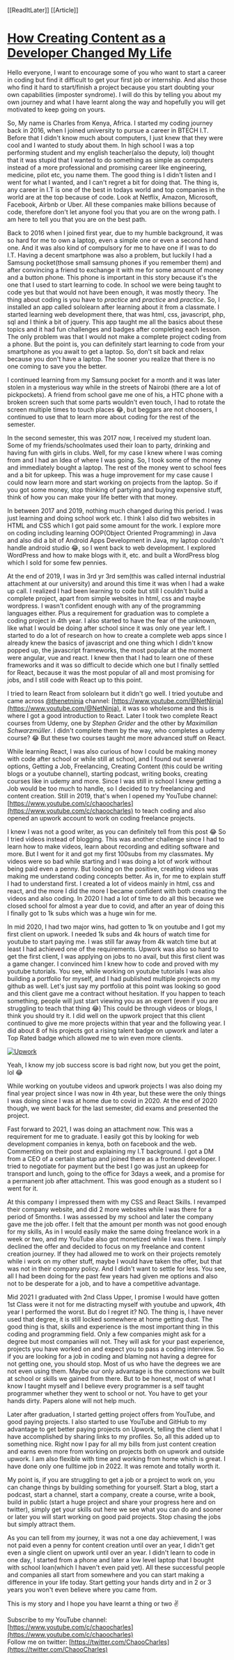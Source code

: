 [[ReadItLater]] [[Article]]

# [How Creating Content as a Developer Changed My Life](https://dev.to/chaoocharles/how-creating-content-as-a-developer-changed-my-life-270e)

Hello everyone, I want to encourage some of you who want to start a career in coding but find it difficult to get your first job or internship. And also those who find it hard to start/finish a project because you start doubting your own capabilities (imposter syndrome). I will do this by telling you about my own journey and what I have learnt along the way and hopefully you will get motivated to keep going on yours.

So, My name is Charles from Kenya, Africa. I started my coding journey back in 2016, when I joined university to pursue a career in BTECH I.T. Before that I didn't know much about computers, I just knew that they were cool and I wanted to study about them. In high school I was a top performing student and my english teacher(also the deputy, lol) thought that it was stupid that I wanted to do something as simple as computers instead of a more professional and promising career like engineering, medicine, pilot etc, you name them. The good thing is I didn't listen and I went for what I wanted, and I can't regret a bit for doing that. The thing is, any career in I.T is one of the best in todays world and top companies in the world are at the top because of code. Look at Netflix, Amazon, Microsoft, Facebook, Airbnb or Uber. All these companies make billions because of code, therefore don't let anyone fool you that you are on the wrong path. I am here to tell you that you are on the best path.

Back to 2016 when I joined first year, due to my humble background, it was so hard for me to own a laptop, even a simple one or even a second hand one. And it was also kind of compulsory for me to have one if I was to do I.T. Having a decent smartphone was also a problem, but luckily I had a Samsung pocket(those small samsung phones if you remember them) and after convincing a friend to exchange it with me for some amount of money and a button phone. This phone is important in this story because it's the one that I used to start learning to code. In school we were being taught to code yes but that would not have been enough, it was mostly theory. The thing about coding is you have to *practice* and *practice* and *practice*. So, I installed an app called sololearn after learning about it from a classmate. I started learning web development there, that was html, css, javascript, php, sql and I think a bit of jquery. This app taught me all the basics about these topics and it had fun challenges and badges after completing each lesson. The only problem was that I would not make a complete project coding from a phone. But the point is, you can definitely start learning to code from your smartphone as you await to get a laptop. So, don't sit back and relax because you don't have a laptop. The sooner you realize that there is no one coming to save you the better.

I continued learning from my Samsung pocket for a month and it was later stolen in a mysterious way while in the streets of Nairobi (there are a lot of pickpockets). A friend from school gave me one of his, a HTC phone with a broken screen such that some parts wouldn't even touch, I had to rotate the screen multiple times to touch places 😂, but beggars are not choosers, I continued to use that to learn more about coding for the rest of the semester.

In the second semester, this was 2017 now, I received my student loan. Some of my friends/schoolmates used their loan to party, drinking and having fun with girls in clubs. Well, for my case I knew where I was coming from and I had an Idea of where I was going. So, I took some of the money and immediately bought a laptop. The rest of the money went to school fees and a bit for upkeep. This was a huge improvement for my case cause I could now learn more and start working on projects from the laptop. So if you got some money, stop thinking of partying and buying expensive stuff, think of how you can make your life better with that money.

In between 2017 and 2019, nothing much changed during this period. I was just learning and doing school work etc. I think I also did two websites in HTML and CSS which I got paid some amount for the work. I explore more on coding including learning OOP(Object Oriented Programming) in Java and also did a bit of Android Apps Development in Java, my laptop couldn't handle android studio 😂, so I went back to web development. I explored WordPress and how to make blogs with it, etc. and built a WordPress blog which I sold for some few pennies.

At the end of 2019, I was in 3rd yr 3rd sem(this was called internal industrial attachment at our university) and around this time it was when I had a wake up call. I realized I had been learning to code but still I couldn't build a complete project, apart from simple websites in html, css and maybe wordpress. I wasn't confident enough with any of the programming languages either. Plus a requirement for graduation was to complete a coding project in 4th year. I also started to have the fear of the unknown, like what I would be doing after school since it was only one year left. I started to do a lot of research on how to create a complete web apps since I already knew the basics of javascript and one thing which I didn't know popped up, the javascript frameworks, the most popular at the moment were angular, vue and react. I knew then that I had to learn one of these frameworks and it was so difficult to decide which one but I finally settled for React, because it was the most popular of all and most promising for jobs, and I still code with React up to this point.

I tried to learn React from sololearn but it didn't go well. I tried youtube and came across [@thenetninja](https://dev.to/thenetninja) channel: [https://www.youtube.com/@NetNinja](https://www.youtube.com/@NetNinja), it was so wholesome and this is where I got a good introduction to React. Later I took two complete React courses from Udemy, one by *Stephen Grider* and the other by *Maximilian Schwarzmüller*. I didn't complete them by the way, who completes a udemy course? 😂 But these two courses taught me more advanced stuff on React.

While learning React, I was also curious of how I could be making money with code after school or while still at school, and I found out several options, Getting a Job, Freelancing, Creating Content (this could be writing blogs or a youtube channel), starting podcast, writing books, creating courses like in udemy and more. Since I was still in school I knew getting a Job would be too much to handle, so I decided to try freelancing and content creation. Still in 2019, that's when I opened my YouTube channel: [https://www.youtube.com/c/chaoocharles](https://www.youtube.com/c/chaoocharles) to teach coding and also opened an upwork account to work on coding freelance projects.

I knew I was not a good writer, as you can definitely tell from this post 😂 So I tried videos instead of blogging. This was another challenge since I had to learn how to make videos, learn about recording and editing software and more. But I went for it and got my first 100subs from my classmates. My videos were so bad while starting and I was doing a lot of work without being paid even a penny. But looking on the positive, creating videos was making me understand coding concepts better. As in, for me to explain stuff I had to understand first. I created a lot of videos mainly in html, css and react, and the more I did the more I became confident with both creating the videos and also coding. In 2020 I had a lot of time to do all this because we closed school for almost a year due to covid, and after an year of doing this I finally got to 1k subs which was a huge win for me.

In mid 2020, I had two major wins, had gotten to 1k on youtube and I got my first client on upwork. I needed 1k subs and 4k hours of watch time for youtube to start paying me. I was still far away from 4k watch time but at least I had achieved one of the requirements. Upwork was also so hard to get the first client, I was applying on jobs to no avail, but this first client was a game changer. I convinced him I knew how to code and proved with my youtube tutorials. You see, while working on youtube tutorials I was also building a portfolio for myself, and I had published multiple projects on my github as well. Let's just say my portfolio at this point was looking so good and this client gave me a contract without hesitation. If you happen to teach something, people will just start viewing you as an expert (even if you are struggling to teach that thing 😂) This could be through videos or blogs, I think you should try it. I did well on the upwork project that this client continued to give me more projects within that year and the following year. I did about 8 of his projects got a rising talent badge on upwork and later a Top Rated badge which allowed me to win even more clients.

[![Upwork](_Inbox/assets/Upwork.png)](https://res.cloudinary.com/practicaldev/image/fetch/s--BF0hJT1u--/c_limit%2Cf_auto%2Cfl_progressive%2Cq_auto%2Cw_800/https://dev-to-uploads.s3.amazonaws.com/uploads/articles/jut1tydubsj4mwlmnt3h.png)

Yeah, I know my job success score is bad right now, but you get the point, lol 😂

While working on youtube videos and upwork projects I was also doing my final year project since I was now in 4th year, but these were the only things I was doing since I was at home due to covid in 2020. At the end of 2020 though, we went back for the last semester, did exams and presented the project.

Fast forward to 2021, I was doing an attachment now. This was a requirement for me to graduate. I easily got this by looking for web development companies in kenya, both on facebook and the web. Commenting on their post and explaining my I.T background. I got a DM from a CEO of a certain startup and joined there as a frontend developer. I tried to negotiate for payment but the best I go was just an upkeep for transport and lunch, going to the office for 3days a week, and a promise for a permanent job after attachment. This was good enough as a student so I went for it.

At this company I impressed them with my CSS and React Skills. I revamped their company website, and did 2 more websites while I was there for a period of 5months. I was assessed by my school and later the company gave me the job offer. I felt that the amount per month was not good enough for my skills, As in I would easily make the same doing freelance work in a week or two, and my YouTube also got monetized while I was there. I simply declined the offer and decided to focus on my freelance and content creation journey. If they had allowed me to work on their projects remotely while i work on my other stuff, maybe I would have taken the offer, but that was not in their company policy. And I didn't want to settle for less. You see, all I had been doing for the past few years had given me options and also not to be desperate for a job, and to have a competitive advantage.

Mid 2021 I graduated with 2nd Class Upper, I promise I would have gotten 1st Class were it not for me distracting myself with youtube and upwork, 4th year I performed the worst. But do I regret it? NO. The thing is, I have never used that degree, it is still locked somewhere at home getting dust. The good thing is that, skills and experience is the most important thing in this coding and programming field. Only a few companies might ask for a degree but most companies will not. They will ask for your past experience, projects you have worked on and expect you to pass a coding interview. So if you are looking for a job in coding and blaming not having a degree for not getting one, you should stop. Most of us who have the degrees we are not even using them. Maybe our only advantage is the connections we built at school or skills we gained from there. But to be honest, most of what I know I taught myself and I believe every programmer is a self taught programmer whether they went to school or not. You have to get your hands dirty. Papers alone will not help much.

Later after graduation, I started getting project offers from YouTube, and good paying projects. I also started to use YouTube and GitHub to my advantage to get better paying projects on Upwork, telling the client what I have accomplished by sharing links to my profiles. So, all this added up to something nice. Right now I pay for all my bills from just content creation and earns even more from working on projects both on upwork and outside upwork. I am also flexible with time and working from home which is great. I have done only one fulltime job in 2022. It was remote and totally worth it.

My point is, if you are struggling to get a job or a project to work on, you can change things by building something for yourself. Start a blog, start a podcast, start a channel, start a company, create a course, write a book, build in public (start a huge project and share your progress here and on twitter), simply get your skills out here we see what you can do and sooner or later you will start working on good paid projects. Stop chasing the jobs but simply attract them.

As you can tell from my journey, it was not a one day achievement, I was not paid even a penny for content creation until over an year, I didn't get even a single client on upwork until over an year. I didn't learn to code in one day, I started from a phone and later a low level laptop that I bought with school loan(which I haven't even paid yet). All these successful people and companies all start from somewhere and you can start making a difference in your life today. Start getting your hands dirty and in 2 or 3 years you won't even believe where you came from.

This is my story and I hope you have learnt a thing or two ✌️

Subscribe to my YouTube channel: [https://www.youtube.com/c/chaoocharles](https://www.youtube.com/c/chaoocharles)  
Follow me on twitter: [https://twitter.com/ChaooCharles](https://twitter.com/ChaooCharles)